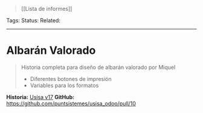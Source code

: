 > [[Lista de informes]]

Tags: 
Status: 
Related: 

___

# Albarán Valorado

> Historia completa para diseño de albarán valorado por Miquel
> - Diferentes botones de impresión
> - Variables para los formatos

**Historia:** [Usisa v17](https://odoo.puntsistemes.com/web#id=50693&model=project.task&view_type=form&cids=&menu_id=979)
**GitHub:** https://github.com/puntsistemes/usisa_odoo/pull/10

